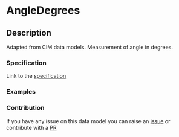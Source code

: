 # AngleDegrees

## Description 

Adapted from CIM data models. Measurement of angle in degrees.
### Specification

Link to the [specification](https://smart-data-models.github.io/dataModel.EnergyCIM/AngleDegrees/doc/spec.md)
### Examples
### Contribution

 If you have any issue on this data model you can raise an [issue](https://github.com/smart-data-models/dataModel.EnergyCIM/issues)  or contribute with a [PR](https://github.com/smart-data-models/dataModel.EnergyCIM/pulls)